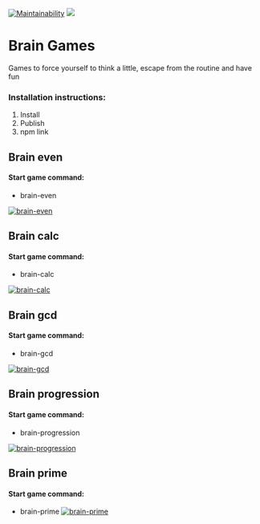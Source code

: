 [![Maintainability](https://api.codeclimate.com/v1/badges/08989743d3fe858850cb/maintainability)](https://codeclimate.com/github/aleksey19988/frontend-project-lvl1/maintainability)
![](https://github.com/aleksey19988/frontend-project-lvl1/workflows/linter/badge.svg)

# Brain Games

Games to force yourself to think a little, escape from the routine and have fun  

### Installation instructions:
1. Install
2. Publish
3. npm link


## Brain even
#### Start game command:
* brain-even

[![brain-even](https://asciinema.org/a/p2AWQ99b4nsyxPB8quH0nI7cK.svg)](https://asciinema.org/a/p2AWQ99b4nsyxPB8quH0nI7cK)


## Brain calc
#### Start game command:
* brain-calc

[![brain-calc](https://asciinema.org/a/RsvL12QJVbRfBZuL83c1WhVS6.svg)](https://asciinema.org/a/RsvL12QJVbRfBZuL83c1WhVS6)


## Brain gcd
#### Start game command:
* brain-gcd

[![brain-gcd](https://asciinema.org/a/LZDHOfzx1TjJpFooIYS8J2NQn.svg)](https://asciinema.org/a/LZDHOfzx1TjJpFooIYS8J2NQn)


## Brain progression
#### Start game command:
* brain-progression

[![brain-progression](https://asciinema.org/a/KASTLvagkqNVIgtExaL2bxifH.svg)](https://asciinema.org/a/KASTLvagkqNVIgtExaL2bxifH)


## Brain prime
#### Start game command:
* brain-prime
[![brain-prime](https://asciinema.org/a/cpBigEw07Aacj1fZhQLM3kReS.svg)](https://asciinema.org/a/cpBigEw07Aacj1fZhQLM3kReS)
